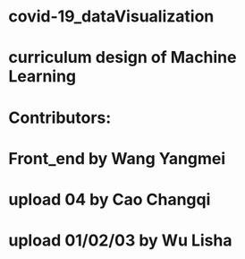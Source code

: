 # covid-19_dataVisualization
# curriculum design of Machine Learning
# Contributors:
# Front_end by Wang Yangmei
# upload 04 by Cao Changqi
# upload 01/02/03 by Wu Lisha

